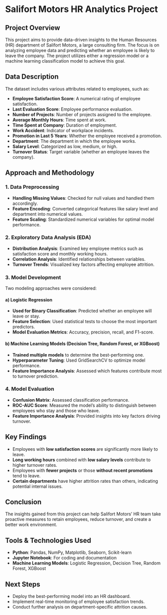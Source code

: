 # Salifort Motors HR Analytics Project

## Project Overview
This project aims to provide data-driven insights to the Human Resources (HR) department of Salifort Motors, a large consulting firm. The focus is on analyzing employee data and predicting whether an employee is likely to leave the company. The project utilizes either a regression model or a machine learning classification model to achieve this goal.

## Data Description
The dataset includes various attributes related to employees, such as:
- **Employee Satisfaction Score**: A numerical rating of employee satisfaction.
- **Last Evaluation Score**: Employee performance evaluation.
- **Number of Projects**: Number of projects assigned to the employee.
- **Average Monthly Hours**: Time spent at work.
- **Time Spent at Company**: Duration of employment.
- **Work Accident**: Indicator of workplace incidents.
- **Promotion in Last 5 Years**: Whether the employee received a promotion.
- **Department**: The department in which the employee works.
- **Salary Level**: Categorized as low, medium, or high.
- **Turnover Status**: Target variable (whether an employee leaves the company).

## Approach and Methodology
### 1. Data Preprocessing
- **Handling Missing Values**: Checked for null values and handled them accordingly.
- **Feature Encoding**: Converted categorical features like salary level and department into numerical values.
- **Feature Scaling**: Standardized numerical variables for optimal model performance.

### 2. Exploratory Data Analysis (EDA)
- **Distribution Analysis**: Examined key employee metrics such as satisfaction score and monthly working hours.
- **Correlation Analysis**: Identified relationships between variables.
- **Turnover Trends**: Visualized key factors affecting employee attrition.

### 3. Model Development
Two modeling approaches were considered:
#### a) Logistic Regression
- **Used for Binary Classification**: Predicted whether an employee will leave or stay.
- **Feature Selection**: Used statistical tests to choose the most important predictors.
- **Model Evaluation Metrics**: Accuracy, precision, recall, and F1-score.

#### b) Machine Learning Models (Decision Tree, Random Forest, or XGBoost)
- **Trained multiple models** to determine the best-performing one.
- **Hyperparameter Tuning**: Used GridSearchCV to optimize model performance.
- **Feature Importance Analysis**: Assessed which features contribute most to turnover prediction.

### 4. Model Evaluation
- **Confusion Matrix**: Assessed classification performance.
- **ROC-AUC Score**: Measured the model’s ability to distinguish between employees who stay and those who leave.
- **Feature Importance Analysis**: Provided insights into key factors driving turnover.

## Key Findings
- Employees with **low satisfaction scores** are significantly more likely to leave.
- **Long working hours** combined with **low salary levels** contribute to higher turnover rates.
- Employees with **fewer projects** or those **without recent promotions** tend to leave.
- **Certain departments** have higher attrition rates than others, indicating potential internal issues.

## Conclusion
The insights gained from this project can help Salifort Motors’ HR team take proactive measures to retain employees, reduce turnover, and create a better work environment.

## Tools & Technologies Used
- **Python**: Pandas, NumPy, Matplotlib, Seaborn, Scikit-learn
- **Jupyter Notebook**: For coding and documentation
- **Machine Learning Models**: Logistic Regression, Decision Tree, Random Forest, XGBoost

## Next Steps
- Deploy the best-performing model into an HR dashboard.
- Implement real-time monitoring of employee satisfaction trends.
- Conduct further analysis on department-specific attrition causes.

